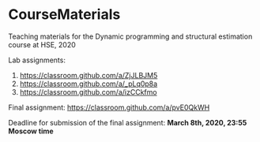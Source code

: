 # CourseMaterials
Teaching materials for the Dynamic programming and structural estimation course at HSE, 2020

Lab assignments:
1. https://classroom.github.com/a/ZjJLBJM5
2. https://classroom.github.com/a/_pLq0p8a
3. https://classroom.github.com/a/izCCkfmo


Final assignment: https://classroom.github.com/a/pvE0QkWH

Deadline for submission of the final assignment: **March 8th, 2020, 23:55 Moscow time**
